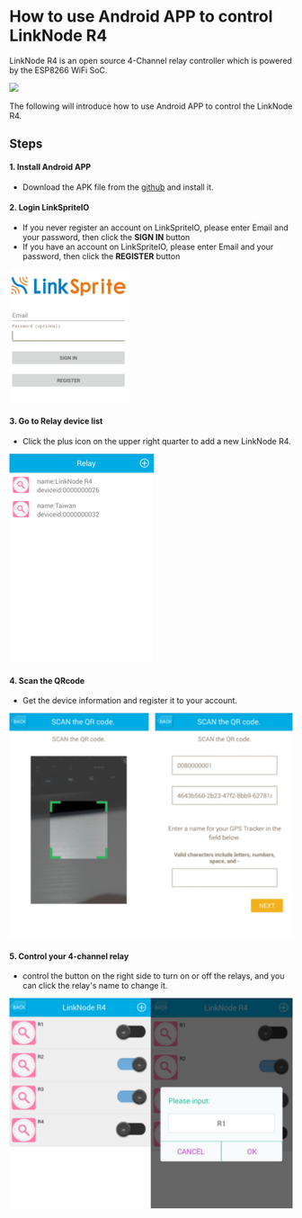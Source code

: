 # How to use Android APP to control LinkNode R4

LinkNode R4 is an open source 4-Channel relay controller which is powered by the ESP8266 WiFi SoC.

![](http://www.linksprite.com/wiki/images/2/2c/1-246.png)

The following will introduce how to use Android APP to control the LinkNode R4.

## Steps

#### 1. Install Android APP
* Download the APK file from the [github](https://github.com/YaoQ/LinkNodeR4-APP) and install it.


#### 2. Login LinkSpriteIO
* If you never register an account on LinkSpriteIO, please enter Email and your password, then click the **SIGN IN** button
* If you have an account on LinkSpriteIO, please enter Email and your password, then click the **REGISTER** button

![](images/2.PNG)

#### 3. Go to Relay device list
* Click the plus icon on the upper right quarter to add a new LinkNode R4.

![](images/3.PNG)

#### 4. Scan the QRcode
* Get the device information and register it to your account.

![](images/4.PNG)

#### 5. Control your 4-channel relay
* control the button on the right side to turn on or off the relays, and you can click the relay's name to change it.

![](images/5.PNG)
